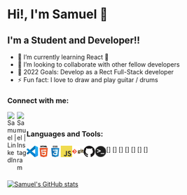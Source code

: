 # Hi!, I'm Samuel 👋

## I'm a Student and Developer!!

- 🌱 I’m currently learning React 🤣
- 👯 I’m looking to collaborate with other fellow developers
- 🥅 2022 Goals: Develop as a Rect Full-Stack developer
- ⚡ Fun fact: I love to draw and play guitar / drums

### Connect with me:

<!-- [<img align="left" alt="Samuel | website" width="22px" src="https://raw.githubusercontent.com/iconic/open-iconic/master/svg/globe.svg" />][website] -->
<!-- [<img align="left" alt="Samuel | YouTube" width="22px" src="https://cdn.jsdelivr.net/npm/simple-icons@v3/icons/youtube.svg" />][youtube] -->
<!-- [<img align="left" alt="Samuel | Twitter" width="22px" src="https://cdn.jsdelivr.net/npm/simple-icons@v3/icons/twitter.svg" />][twitter] -->
[<img align="left" alt="Samuel | LinkedIn" width="22px" src="https://cdn.jsdelivr.net/npm/simple-icons@v3/icons/linkedin.svg" />][linkedin]
[<img align="left" alt="Samuel | Instagram" width="22px" src="https://cdn.jsdelivr.net/npm/simple-icons@v3/icons/instagram.svg" />][instagram]

<br />

### Languages and Tools:

[<img align="left" alt="Visual Studio Code" width="26px" src="https://raw.githubusercontent.com/github/explore/80688e429a7d4ef2fca1e82350fe8e3517d3494d/topics/visual-studio-code/visual-studio-code.png" />]
[<img align="left" alt="HTML5" width="26px" src="https://raw.githubusercontent.com/github/explore/80688e429a7d4ef2fca1e82350fe8e3517d3494d/topics/html/html.png" />]
[<img align="left" alt="CSS3" width="26px" src="https://raw.githubusercontent.com/github/explore/80688e429a7d4ef2fca1e82350fe8e3517d3494d/topics/css/css.png" />]
[<img align="left" alt="JavaScript" width="26px" src="https://raw.githubusercontent.com/github/explore/80688e429a7d4ef2fca1e82350fe8e3517d3494d/topics/javascript/javascript.png"/>]
[<img align="left" alt="Git" width="26px" src="https://raw.githubusercontent.com/github/explore/80688e429a7d4ef2fca1e82350fe8e3517d3494d/topics/git/git.png" />]
[<img align="left" alt="GitHub" width="26px" src="https://raw.githubusercontent.com/github/explore/78df643247d429f6cc873026c0622819ad797942/topics/github/github.png" />]
[<img align="left" alt="Terminal" width="26px" src="https://raw.githubusercontent.com/github/explore/80688e429a7d4ef2fca1e82350fe8e3517d3494d/topics/terminal/terminal.png" />]

<br />
<br />

[![Samuel's GitHub stats](https://github-readme-stats.vercel.app/api?username=SamuelRod6&show_icons=true&theme=radical)](https://github.com/anuraghazra/github-readme-stats)

<!-- [website]: 
[twitter]: 
[youtube]: --> 
[instagram]: https://www.instagram.com/samuelrod6/
[linkedin]: https://www.linkedin.com/in/samuel-esteban-rodr%C3%ADguez-reyes-0003981a9/
